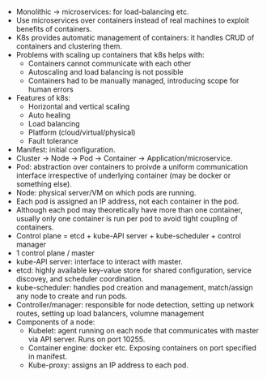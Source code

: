 - Monolithic -> microservices: for load-balancing etc.
- Use microservices over containers instead of real machines to exploit
  benefits of containers.
- K8s provides automatic management of containers: it handles CRUD of
  containers and clustering them.
- Problems with scaling up containers that k8s helps with:
  * Containers cannot communicate with each other
  * Autoscaling and load balancing is not possible
  * Containers had to be manually managed, introducing scope for human errors
- Features of k8s:
  * Horizontal and vertical scaling
  * Auto healing
  * Load balancing
  * Platform (cloud/virtual/physical)
  * Fault tolerance
- Manifest: initial configuration.
- Cluster -> Node -> Pod -> Container -> Application/microservice.
- Pod: abstraction over containers to proivde a uniform communication interface
  irrespective of underlying container (may be docker or something else).
- Node: physical server/VM on which pods are running.
- Each pod is assigned an IP address, not each container in the pod.
- Although each pod may theoretically have more than one container, usually
  only one container is run per pod to avoid tight coupling of containers.
- Control plane = etcd + kube-API server + kube-scheduler + control manager
- 1 control plane / master
- kube-API server: interface to interact with master.
- etcd: highly available key-value store for shared configuration, service
  discovey, and scheduler coordination.
- kube-scheduler: handles pod creation and management, match/assign any node to
  create and run pods.
- Controller/manager: responsible for node detection, setting up network
  routes, setting up load balancers, volumne management
- Components of a node:
  * Kubelet: agent running on each node that communicates with master via API
    server. Runs on port 10255.
  * Container engine: docker etc. Exposing containers on port specified in
    manifest.
  * Kube-proxy: assigns an IP address to each pod.
